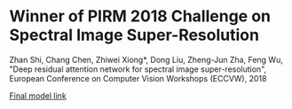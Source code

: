 # Winner of PIRM 2018 Challenge on Spectral Image Super-Resolution 

Zhan Shi, Chang Chen, Zhiwei Xiong*, Dong Liu, Zheng-Jun Zha, Feng Wu, "Deep residual attention network for spectral image super-resolution", European Conference on Computer Vision Workshops (ECCVW), 2018

[Final model link](https://drive.google.com/drive/folders/1iJJEXDalJ7z5wAt5qTxyDg4zBS-FQM-d?usp=sharing)
